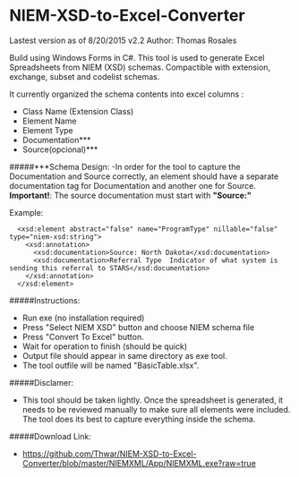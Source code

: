 # NIEM-XSD-to-Excel-Converter

Lastest version as of 8/20/2015 v2.2 
Author: Thomas Rosales

Build using Windows Forms in C#. This tool is used to generate Excel Spreadsheets from NIEM (XSD) schemas. Compactible with extension, exchange, subset and codelist schemas.

It currently organized the schema contents into excel columns :

- Class Name (Extension Class)
- Element Name	
- Element Type
- Documentation***
- Source(opcional)***


#####***Schema Design:
-In order for the tool to capture the Documentation and Source correctly, an element should have a separate documentation tag for Documentation and another one for Source. **Important!**: The source documentation must start with **"Source:"** 

Example:

```
  <xsd:element abstract="false" name="ProgramType" nillable="false" type="niem-xsd:string">
    <xsd:annotation>
      <xsd:documentation>Source: North Dakota</xsd:documentation>
      <xsd:documentation>Referral Type	Indicator of what system is sending this referral to STARS</xsd:documentation>
    </xsd:annotation>
  </xsd:element>
```

#####Instructions:
- Run exe (no installation required)
- Press "Select NIEM XSD" button and choose NIEM schema file 
- Press "Convert To Excel" button.
- Wait for operation to finish (should be quick)
- Output file should appear in same directory as exe tool. 
- The tool outfile will be named "BasicTable.xlsx".


#####Disclamer:
- This tool should be taken lightly. Once the spreadsheet is generated, it needs to be reviewed manually to make sure all elements were included. The tool does its best to capture everything inside the schema. 


#####Download Link:
- https://github.com/Thwar/NIEM-XSD-to-Excel-Converter/blob/master/NIEMXML/App/NIEMXML.exe?raw=true
